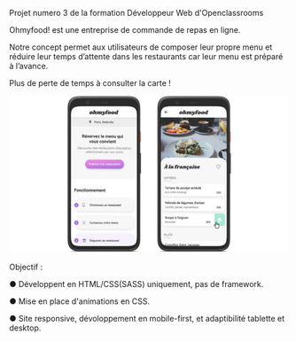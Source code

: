 Projet numero 3 de la formation Développeur Web d'Openclassrooms

Ohmyfood! est une entreprise de commande de repas en ligne. 

Notre concept permet aux utilisateurs de composer leur propre menu et réduire leur temps d’attente dans les
restaurants car leur menu est préparé à l’avance.

Plus de perte de temps à consulter la carte !

![maquettes mobile](img/other/15982605908418_Maquettes_Ohmyfood.jpg)

Objectif :

● Développent en HTML/CSS(SASS) uniquement, pas de framework.

● Mise en place d'animations en CSS.

● Site responsive, dévoloppement en mobile-first, et adaptibilité tablette et desktop.
